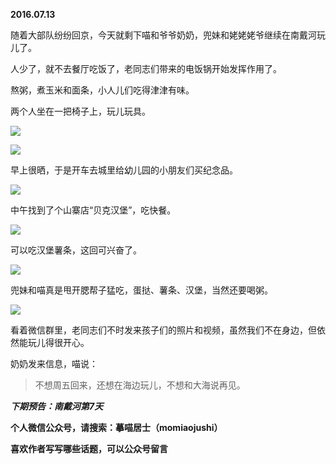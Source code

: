 
          
            
**2016.07.13**

随着大部队纷纷回京，今天就剩下喵和爷爷奶奶，兜妹和姥姥姥爷继续在南戴河玩儿了。

人少了，就不去餐厅吃饭了，老同志们带来的电饭锅开始发挥作用了。

熬粥，煮玉米和面条，小人儿们吃得津津有味。

两个人坐在一把椅子上，玩儿玩具。




![](//upload-images.jianshu.io/upload_images/51001-3f85b865ef18bdf8.jpg)






![](//upload-images.jianshu.io/upload_images/51001-d5e2ea895aaefe20.jpg)




早上很晒，于是开车去城里给幼儿园的小朋友们买纪念品。




![](//upload-images.jianshu.io/upload_images/51001-e8115dd27f30038a.jpg)




中午找到了个山寨店“贝克汉堡”，吃快餐。




![](//upload-images.jianshu.io/upload_images/51001-b74f8df1daf69fda.jpg)




可以吃汉堡薯条，这回可兴奋了。




![](//upload-images.jianshu.io/upload_images/51001-817a7b2e42294768.jpg)




兜妹和喵真是甩开腮帮子猛吃，蛋挞、薯条、汉堡，当然还要喝粥。




![](//upload-images.jianshu.io/upload_images/51001-562d81fc3380b086.jpg)




看着微信群里，老同志们不时发来孩子们的照片和视频，虽然我们不在身边，但依然能玩儿得很开心。

奶奶发来信息，喵说：
>不想周五回来，还想在海边玩儿，不想和大海说再见。




***下期预告：南戴河第7天***


**个人微信公众号，请搜索：摹喵居士（momiaojushi）**

**喜欢作者写写哪些话题，可以公众号留言**

          
        